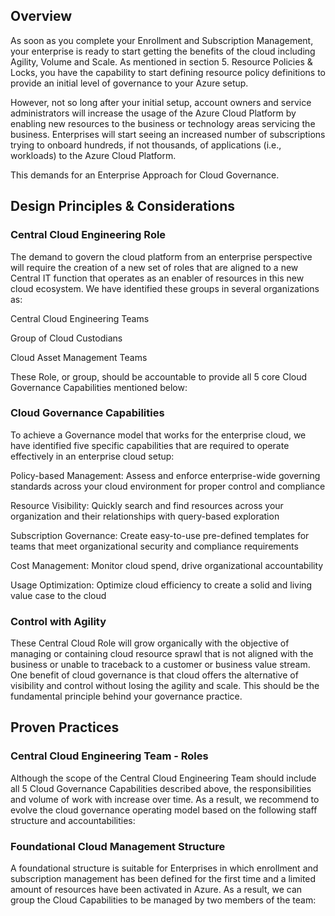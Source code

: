 ## Overview 

As soon as you complete your Enrollment and Subscription Management, your enterprise is ready to start getting the benefits of the cloud including Agility, Volume and Scale. As mentioned in section 5. Resource Policies & Locks, you have the capability to start defining resource policy definitions to provide an initial level of governance to your Azure setup.  

However, not so long after your initial setup, account owners and service administrators will increase the usage of the Azure Cloud Platform by enabling new resources to the business or technology areas servicing the business. Enterprises will start seeing an increased number of subscriptions trying to onboard hundreds, if not thousands, of applications (i.e., workloads) to the Azure Cloud Platform. 

This demands for an Enterprise Approach for Cloud Governance. 

## Design Principles & Considerations 

 

### Central Cloud Engineering Role 

The demand to govern the cloud platform from an enterprise perspective will require the creation of a new set of roles that are aligned to a new Central IT function that operates as an enabler of resources in this new cloud ecosystem. We have identified these groups in several organizations as: 

 

Central Cloud Engineering Teams 

Group of Cloud Custodians 

Cloud Asset Management Teams 

 

These Role, or group, should be accountable to provide all 5 core Cloud Governance Capabilities mentioned below: 

### Cloud Governance Capabilities 

To achieve a Governance model that works for the enterprise cloud, we have identified five specific capabilities that are required to operate effectively in an enterprise cloud setup:  

Policy-based Management: Assess and enforce enterprise-wide governing standards across your cloud environment for proper control and compliance 

Resource Visibility: Quickly search and find resources across your organization and their relationships with query-based exploration 

Subscription Governance: Create easy-to-use pre-defined templates for teams that meet organizational security and compliance requirements 

Cost Management: Monitor cloud spend, drive organizational accountability 

Usage Optimization: Optimize cloud efficiency to create a solid and living value case to the cloud 

 

### Control with Agility 

These Central Cloud Role will grow organically with the objective of managing or containing cloud resource sprawl that is not aligned with the business or unable to traceback to a customer or business value stream. One benefit of cloud governance is that cloud offers the alternative of visibility and control without losing the agility and scale. This should be the fundamental principle behind your governance practice.  

 

## Proven Practices 

 

### Central Cloud Engineering Team - Roles 

 

Although the scope of the Central Cloud Engineering Team should include all 5 Cloud Governance Capabilities described above, the responsibilities and volume of work with increase over time. As a result, we recommend to evolve the cloud governance operating model based on the following staff structure and accountabilities: 

 

### Foundational Cloud Management Structure 

 

A foundational structure is suitable for Enterprises in which enrollment and subscription management has been defined for the first time and a limited amount of resources have been activated in Azure. As a result, we can group the Cloud Capabilities to be managed by two members of the team: 
